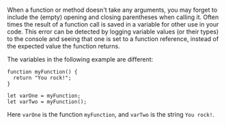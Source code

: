 When a function or method doesn't take any arguments, you may forget to include the (empty) opening and closing parentheses when
calling it. Often times the result of a function call is saved in a variable for other use in your code. This error can be detected by 
logging variable values (or their types) to the console and seeing that one is set to a function reference, instead of the expected
value the function returns.

The variables in the following example are different:

```
function myFunction() {
  return "You rock!";
}

let varOne = myFunction;
let varTwo = myFunction();
```

Here `varOne` is the function `myFunction`, and `varTwo` is the string `You rock!`.